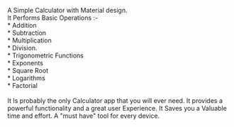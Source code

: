 <html-blob>A Simple Calculator with Material design.<br>It Performs Basic Operations :-<br>* Addition <br>* Subtraction<br>* Multiplication<br>* Division.<br>* Trigonometric Functions<br>* Exponents<br>* Square Root<br>* Logarithms<br>* Factorial<br><br>It Is probably the only Calculator app that you will ever need. It provides a powerful functionality and a great user Experience. It Saves you a Valuable time and effort. A "must have" tool for every device.</html-blob>
